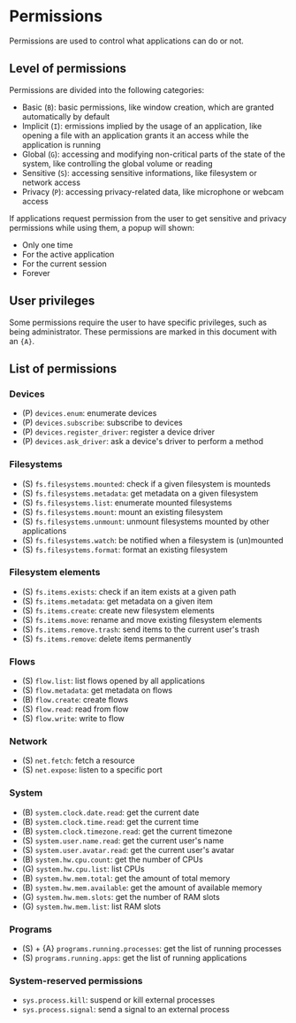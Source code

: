 # Permissions
Permissions are used to control what applications can
do or not.

## Level of permissions
Permissions are divided into the following categories:
- Basic (`B`): basic permissions, like window creation, which are granted automatically by default
- Implicit (`I`): ermissions implied by the usage of an application, like opening a file with an application grants it an access while the application is running
- Global (`G`): accessing and modifying non-critical parts of the state of the system, like controlling the global volume or reading
- Sensitive (`S`): accessing sensitive informations, like filesystem or network access
- Privacy (`P`): accessing privacy-related data, like microphone or webcam access

If applications request permission from the user to get
sensitive and privacy permissions while using them, a popup will shown:
- Only one time
- For the active application
- For the current session
- Forever

## User privileges
Some permissions require the user to have specific privileges,
such as being administrator. These permissions are marked
in this document with an `{A}`.

## List of permissions
### Devices
- (P) `devices.enum`: enumerate devices
- (P) `devices.subscribe`: subscribe to devices
- (P) `devices.register_driver`: register a device driver
- (P) `devices.ask_driver`: ask a device's driver to perform a method

### Filesystems
- (S) `fs.filesystems.mounted`: check if a given filesystem is mounteds
- (S) `fs.filesystems.metadata`: get metadata on a given filesystem
- (S) `fs.filesystems.list`: enumerate mounted filesystems
- (S) `fs.filesystems.mount`: mount an existing filesystem
- (S) `fs.filesystems.unmount`: unmount filesystems mounted by other applications
- (S) `fs.filesystems.watch`: be notified when a filesystem is (un)mounted
- (S) `fs.filesystems.format`: format an existing filesystem

### Filesystem elements
- (S) `fs.items.exists`: check if an item exists at a given path
- (S) `fs.items.metadata`: get metadata on a given item
- (S) `fs.items.create`: create new filesystem elements
- (S) `fs.items.move`: rename and move existing filesystem elements
- (S) `fs.items.remove.trash`: send items to the current user's trash
- (S) `fs.items.remove`: delete items permanently

### Flows
- (S) `flow.list`: list flows opened by all applications
- (S) `flow.metadata`: get metadata on flows
- (B) `flow.create`: create flows
- (S) `flow.read`: read from flow
- (S) `flow.write`: write to flow

### Network
- (S) `net.fetch`: fetch a resource
- (S) `net.expose`: listen to a specific port

### System
- (B) `system.clock.date.read`: get the current date
- (B) `system.clock.time.read`: get the current time
- (B) `system.clock.timezone.read`: get the current timezone
- (S) `system.user.name.read`: get the current user's name
- (S) `system.user.avatar.read`: get the current user's avatar
- (B) `system.hw.cpu.count`: get the number of CPUs
- (G) `system.hw.cpu.list`: list CPUs
- (B) `system.hw.mem.total`: get the amount of total memory
- (B) `system.hw.mem.available`: get the amount of available memory
- (G) `system.hw.mem.slots`: get the number of RAM slots
- (G) `system.hw.mem.list`: list RAM slots

### Programs
- (S) + {A} `programs.running.processes`: get the list of running processes
- (S) `programs.running.apps`: get the list of running applications

### System-reserved permissions
- `sys.process.kill`: suspend or kill external processes
- `sys.process.signal`: send a signal to an external process